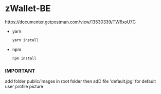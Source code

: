# zWallet-BE

https://documenter.getpostman.com/view/13530339/TW6xoU7C

* yarn
  ```sh
  yarn install
  ```
* npm
  ```sh
  npm install
  ```

### IMPORTANT
add folder public/images in root folder
then adD file 'default.jpg' for default user profile picture
